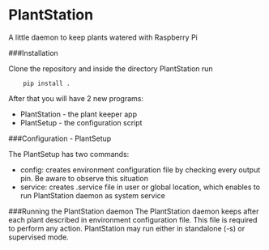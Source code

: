 PlantStation
============
A little daemon to keep plants watered with Raspberry Pi

###Installation

Clone the repository and inside the directory PlantStation run
```
    pip install .
```

After that you will have 2 new programs:
- PlantStation - the plant keeper app
- PlantSetup - the configuration script

###Configuration - PlantSetup

The PlantSetup has two commands:
- config: creates environment configuration file by checking every output pin. Be aware to observe this situation
- service: creates .service file in user or global location, which enables to run PlantStation daemon as system service

###Running the PlantStation daemon
The PlantStation daemon keeps after each plant described in environment configuration file.
This file is required to perform any action.
PlantStation may run either in standalone (-s) or supervised mode.
